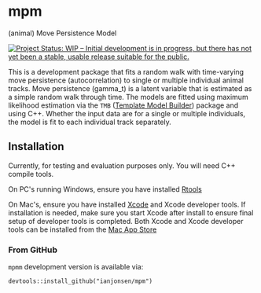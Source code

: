 # mpm
(animal) Move Persistence Model

[![Project Status: WIP – Initial development is in progress, but there has not yet been a stable, usable release suitable for the public.](http://www.repostatus.org/badges/latest/wip.svg)](http://www.repostatus.org/#wip)

This is a development package that fits a random walk with time-varying move persistence (autocorrelation) to single or multiple individual animal tracks. Move persistence (gamma_t) is a latent variable that is estimated as a simple random walk through time. The models are fitted using maximum likelihood estimation via the `TMB` ([Template Model Builder](https://github.com/kaskr/adcomp)) package and using C++. Whether the input data are for a single or multiple individuals, the model is fit to each individual track separately.

## Installation 
Currently, for testing and evaluation purposes only. You will need C++ compile tools. 

On PC's running Windows, ensure you have installed [Rtools](https://cran.r-project.org/bin/windows/Rtools/) 

On Mac's, ensure you have installed [Xcode](https://developer.apple.com/xcode/) and Xcode developer tools. If installation is needed, make sure you start Xcode after install to ensure final setup of developer tools is completed. Both Xcode and Xcode developer tools can be installed from the [Mac App Store](https://itunes.apple.com/au/app/xcode/id497799835?mt=12)

### From GitHub
`mpmm` development version is available via:
```
devtools::install_github("ianjonsen/mpm")
```

